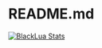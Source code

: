# README.md

[![BlackLua Stats](https://github-readme-stats.vercel.app/api?username=anuraghazra)](https://github.com/anuraghazra/github-readme-stats)
